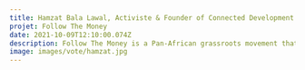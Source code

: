```yaml
---
title: Hamzat Bala Lawal, Activiste & Founder of Connected Development (CODE), Nigeria
projet: Follow The Money
date: 2021-10-09T12:10:00.074Z
description: Follow The Money is a Pan-African grassroots movement that tries to answer where funds are coming from, where they're going to but how judiciously these funds are being used to impact grassroots communities. Founded in 2020 by Hamzat Lawal and started in Nigeria as a home-grown initiative, it now evolves in Kenya, The Gambia, Malawi, Cameroon, Zimbabwe, and Liberia. Follow The Money emerged winner of the United Nations Sustainable Development Goals Mobilizer 2019 Award. This announcement was made at the SDG Global Festival of Action which was held in Bonn, Germany.
image: images/vote/hamzat.jpg
---
```

